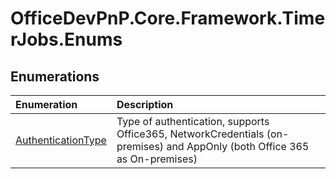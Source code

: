 # OfficeDevPnP.Core.Framework.TimerJobs.Enums

## Enumerations
|**Enumeration**|**Description**|
|:-----|:-----|
|[AuthenticationType](OfficeDevPnP.Core.Framework.TimerJobs.Enums.AuthenticationType.md)|Type of authentication, supports Office365, NetworkCredentials (on-premises) and AppOnly (both Office 365 as On-premises)|
